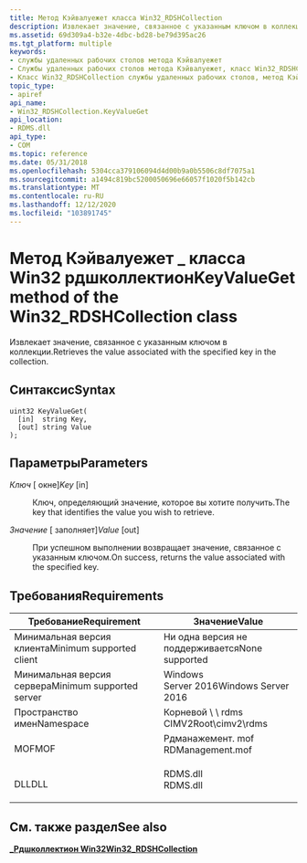 ```yaml
---
title: Метод Кэйвалуежет класса Win32_RDSHCollection
description: Извлекает значение, связанное с указанным ключом в коллекции.
ms.assetid: 69d309a4-b32e-4dbc-bd28-be79d395ac26
ms.tgt_platform: multiple
keywords:
- службы удаленных рабочих столов метода Кэйвалуежет
- Службы удаленных рабочих столов метода Кэйвалуежет, класс Win32_RDSHCollection
- Класс Win32_RDSHCollection службы удаленных рабочих столов, метод Кэйвалуежет
topic_type:
- apiref
api_name:
- Win32_RDSHCollection.KeyValueGet
api_location:
- RDMS.dll
api_type:
- COM
ms.topic: reference
ms.date: 05/31/2018
ms.openlocfilehash: 5304cca379106094d4d00b9a0b5506c8df7075a1
ms.sourcegitcommit: a1494c819bc5200050696e66057f1020f5b142cb
ms.translationtype: MT
ms.contentlocale: ru-RU
ms.lasthandoff: 12/12/2020
ms.locfileid: "103891745"
---
```

# <a name="keyvalueget-method-of-the-win32_rdshcollection-class"></a><span data-ttu-id="1bcbc-106">Метод Кэйвалуежет \_ класса Win32 рдшколлектион</span><span class="sxs-lookup"><span data-stu-id="1bcbc-106">KeyValueGet method of the Win32\_RDSHCollection class</span></span>

<span data-ttu-id="1bcbc-107">Извлекает значение, связанное с указанным ключом в коллекции.</span><span class="sxs-lookup"><span data-stu-id="1bcbc-107">Retrieves the value associated with the specified key in the collection.</span></span>

## <a name="syntax"></a><span data-ttu-id="1bcbc-108">Синтаксис</span><span class="sxs-lookup"><span data-stu-id="1bcbc-108">Syntax</span></span>


```mof
uint32 KeyValueGet(
  [in]  string Key,
  [out] string Value
);
```



## <a name="parameters"></a><span data-ttu-id="1bcbc-109">Параметры</span><span class="sxs-lookup"><span data-stu-id="1bcbc-109">Parameters</span></span>

<dl> <dt>

<span data-ttu-id="1bcbc-110">*Ключ* \[ окне\]</span><span class="sxs-lookup"><span data-stu-id="1bcbc-110">*Key* \[in\]</span></span>
</dt> <dd>

<span data-ttu-id="1bcbc-111">Ключ, определяющий значение, которое вы хотите получить.</span><span class="sxs-lookup"><span data-stu-id="1bcbc-111">The key that identifies the value you wish to retrieve.</span></span>

</dd> <dt>

<span data-ttu-id="1bcbc-112">*Значение* \[ заполняет\]</span><span class="sxs-lookup"><span data-stu-id="1bcbc-112">*Value* \[out\]</span></span>
</dt> <dd>

<span data-ttu-id="1bcbc-113">При успешном выполнении возвращает значение, связанное с указанным ключом.</span><span class="sxs-lookup"><span data-stu-id="1bcbc-113">On success, returns the value associated with the specified key.</span></span>

</dd> </dl>

## <a name="requirements"></a><span data-ttu-id="1bcbc-114">Требования</span><span class="sxs-lookup"><span data-stu-id="1bcbc-114">Requirements</span></span>



| <span data-ttu-id="1bcbc-115">Требование</span><span class="sxs-lookup"><span data-stu-id="1bcbc-115">Requirement</span></span> | <span data-ttu-id="1bcbc-116">Значение</span><span class="sxs-lookup"><span data-stu-id="1bcbc-116">Value</span></span> |
|-------------------------------------|---------------------------------------------------------------------------------------------|
| <span data-ttu-id="1bcbc-117">Минимальная версия клиента</span><span class="sxs-lookup"><span data-stu-id="1bcbc-117">Minimum supported client</span></span><br/> | <span data-ttu-id="1bcbc-118">Ни одна версия не поддерживается</span><span class="sxs-lookup"><span data-stu-id="1bcbc-118">None supported</span></span><br/>                                                                   |
| <span data-ttu-id="1bcbc-119">Минимальная версия сервера</span><span class="sxs-lookup"><span data-stu-id="1bcbc-119">Minimum supported server</span></span><br/> | <span data-ttu-id="1bcbc-120">Windows Server 2016</span><span class="sxs-lookup"><span data-stu-id="1bcbc-120">Windows Server 2016</span></span><br/>                                                              |
| <span data-ttu-id="1bcbc-121">Пространство имен</span><span class="sxs-lookup"><span data-stu-id="1bcbc-121">Namespace</span></span><br/>                | <span data-ttu-id="1bcbc-122">Корневой \\ \\ rdms CIMV2</span><span class="sxs-lookup"><span data-stu-id="1bcbc-122">Root\\cimv2\\rdms</span></span><br/>                                                                |
| <span data-ttu-id="1bcbc-123">MOF</span><span class="sxs-lookup"><span data-stu-id="1bcbc-123">MOF</span></span><br/>                      | <dl> <span data-ttu-id="1bcbc-124"><dt>Рдманажемент. mof</dt></span><span class="sxs-lookup"><span data-stu-id="1bcbc-124"><dt>RDManagement.mof</dt></span></span> </dl> |
| <span data-ttu-id="1bcbc-125">DLL</span><span class="sxs-lookup"><span data-stu-id="1bcbc-125">DLL</span></span><br/>                      | <dl> <span data-ttu-id="1bcbc-126"><dt>RDMS.dll</dt></span><span class="sxs-lookup"><span data-stu-id="1bcbc-126"><dt>RDMS.dll</dt></span></span> </dl>         |



## <a name="see-also"></a><span data-ttu-id="1bcbc-127">См. также раздел</span><span class="sxs-lookup"><span data-stu-id="1bcbc-127">See also</span></span>

<dl> <dt>

[<span data-ttu-id="1bcbc-128">**\_Рдшколлектион Win32**</span><span class="sxs-lookup"><span data-stu-id="1bcbc-128">**Win32\_RDSHCollection**</span></span>](win32-rdshcollection.md)
</dt> </dl>

 

 





